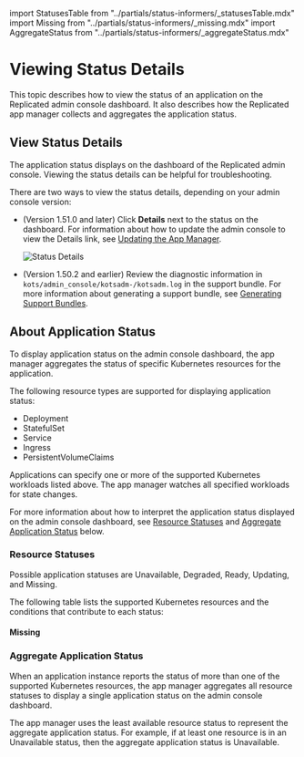 import StatusesTable from "../partials/status-informers/_statusesTable.mdx"
import Missing from "../partials/status-informers/_missing.mdx"
import AggregateStatus from "../partials/status-informers/_aggregateStatus.mdx"

# Viewing Status Details

This topic describes how to view the status of an application on the Replicated admin console dashboard. It also describes how the Replicated app manager collects and aggregates the application status. 
## View Status Details

The application status displays on the dashboard of the Replicated admin console. Viewing the status details can be helpful for troubleshooting.

There are two ways to view the status details, depending on your admin console version:

- (Version 1.51.0 and later) Click **Details** next to the status on the dashboard. For information about how to update the admin console to view the Details link, see [Updating the App Manager](updating-app-manager).

  ![Status Details](/images/kotsadm-dashboard-appstatus.png)

- (Version 1.50.2 and earlier) Review the diagnostic information in `kots/admin_console/kotsadm-/kotsadm.log` in the support bundle. For more information about generating a support bundle, see [Generating Support Bundles](troubleshooting-an-app).

## About Application Status

To display application status on the admin console dashboard, the app manager aggregates the status of specific Kubernetes resources for the application.

The following resource types are supported for displaying application status:

* Deployment
* StatefulSet
* Service
* Ingress
* PersistentVolumeClaims

Applications can specify one or more of the supported Kubernetes workloads listed above. The app manager watches all specified workloads for state changes.

For more information about how to interpret the application status displayed on the admin console dashboard, see [Resource Statuses](#resource-statuses) and [Aggregate Application Status](#aggregate-application-status) below. 

### Resource Statuses

Possible application statuses are Unavailable, Degraded, Ready, Updating, and Missing.

The following table lists the supported Kubernetes resources and the conditions that contribute to each status:

<StatusesTable/>

#### Missing

<Missing/>

### Aggregate Application Status

When an application instance reports the status of more than one of the supported Kubernetes resources, the app manager aggregates all resource statuses to display a single application status on the admin console dashboard.

The app manager uses the least available resource status to represent the aggregate application status. For example, if at least one resource is in an Unavailable status, then the aggregate application status is Unavailable.

<AggregateStatus/>